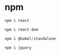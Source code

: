 # npm

```powershell
npm i react
```

```powershell
npm i react-dom
```

```powershell
npm i @babel/standalone
```

```powershell
npm i jquery
```

